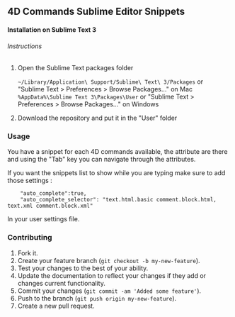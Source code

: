 ## 4D Commands Sublime Editor Snippets

#### Installation on Sublime Text 3

###### Instructions

1. Open the Sublime Text packages folder

    `~/Library/Application\ Support/Sublime\ Text\ 3/Packages` or "Sublime Text > Preferences > Browse Packages..." on Mac
    `%AppData%\Sublime Text 3\Packages\User` or "Sublime Text > Preferences > Browse Packages..." on Windows

2. Download the repository and put it in the "User" folder

### Usage

You have a snippet for each 4D commands available, the attribute are there and using the "Tab" key you can navigate through the attributes.

If you want the snippets list to show while you are typing make sure to add those settings :

```
	"auto_complete":true,
	"auto_complete_selector": "text.html.basic comment.block.html, text.xml comment.block.xml"
```
In your user settings file.


### Contributing

1. Fork it.
2. Create your feature branch (`git checkout -b my-new-feature`).
3. Test your changes to the best of your ability.
4. Update the documentation to reflect your changes if they add or changes current functionality.
5. Commit your changes (`git commit -am 'Added some feature'`).
6. Push to the branch (`git push origin my-new-feature`).
7. Create a new pull request.
